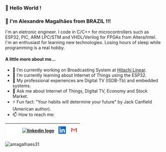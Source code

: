 ### 👋 Hello World !

### :man: I'm Alexandre Magalhães from BRAZIL !!!
I'm an eletronic engineer. I code in C/C++ for microcontrollers such as ESP32, PIC, ARM LPC/STM and VHDL/Verilog for FPGAs from Altera/Intel. 
I'm an enthusiast for learning new technologies. Losing hours of sleep while programming is a real hobby.

#### A little more about me... 

- 🔭 I’m currently working on Broadcasting System at [Hitachi Linear](https://www.hitachi-linear.com.br/).
- 🌱 I’m currently learning about Internet of Things using the ESP32. 
- 👯 My professional experiences are Digital TV (ISDB-Tb) and embedded systems.
- 💬 Ask me about Internet of Things, Digital TV, Economy and Stock Market.
- ⚡ Fun fact: "Your habits will determine your future" by Jack Canfield (American author).
- 📫 How to reach me: 

| [<img src="https://raw.githubusercontent.com/Delta456/Delta456/master/img/github.png" alt="github logo" width="34">](https://github.com/amagalhaes) |  [<img src="https://www.vectorlogo.zone/logos/wordpress/wordpress-icon.svg" alt="linkedin logo" width="24">](https://dascoisastech.wordpress.com/) | [<img src="https://github.com/Amchuz/Amchuz/blob/master/linkedin.jpeg" alt="linkedin logo" width="24">](https://br.linkedin.com/in/alexandre-magalh%C3%A3es-1919a68b) | [<img src="https://github.com/Amchuz/Amchuz/blob/master/gmail.jpeg" alt="gmail logo" width="24">](mailto:alexandremagalhaes31@gmail.com)
|---|---|---|---|


  
<img src="https://komarev.com/ghpvc/?username=amagalhaes31" alt="amagalhaes31" />
